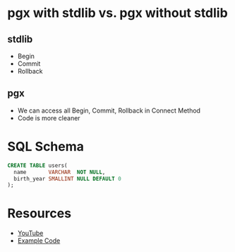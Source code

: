 # pgx with stdlib vs. pgx without stdlib
## stdlib
- Begin
- Commit
- Rollback

## pgx
- We can access all Begin, Commit, Rollback in Connect Method
- Code is more cleaner

# SQL Schema
```sql
CREATE TABLE users(
  name       VARCHAR  NOT NULL,
  birth_year SMALLINT NULL DEFAULT 0
);
```


# Resources
- [YouTube](https://www.youtube.com/watch?v=BLr2V6zB5k4&list=PL7yAAGMOat_F7bOImcjx4ZnCtfyNEqzCy&index=16)
- [Example Code](https://github.com/MarioCarrion/videos/tree/1fae8d5c97230c4c2d555dea6ade37b3251a5f2b/2021/11/26)